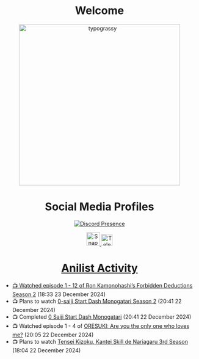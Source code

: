 <div align="center">

# Welcome
<a href="https://github.com/kawarimidoll/typograssy">
    <img alt="typograssy" src="https://typograssy.deno.dev/api?text=%E3%82%88%E3%81%86%E3%81%93%E3%81%9D%E3%81%BF%E3%81%AA%E3%81%95%E3%82%93%20-%20Sheby--&&l0=none&l1=82d9d0&l2=027353&l3=038c4c&l4=01402e&bg=none&frame=none&speed=100&comment=" width="421.99">
</a>

</div>

<div align="center">

# Social Media Profiles

[![Discord Presence](https://lanyard.cnrad.dev/api/612532963938271232)](https://discord.com/users/612532963938271232)


<a href="https://www.snapchat.com/add/a.sheby" title="Snapchat Profile">
    <img src="https://www.freepnglogos.com/uploads/snapchat-logo-png-0.png" width="35" alt="Snapchat Logo" />


<a href="https://t.me/ASheby" title="Telegram Profile">
    <img src="https://www.freepnglogos.com/uploads/telegram-logo-png-0.png" width="30" alt="Telegram Logo" />


</div>

<div align="center">

# Anilist Activity

</div>

<!-- ANILIST_ACTIVITY:start -->

-   📺 Watched episode 1 - 12 of [Ron Kamonohashi’s Forbidden Deductions Season 2](https://anilist.co/anime/172355) (18:33 23 December 2024)
-   📺 Plans to watch [0-saiji Start Dash Monogatari Season 2](https://anilist.co/anime/185462) (20:41 22 December 2024)
-   📺 Completed [0 Saiji Start Dash Monogatari](https://anilist.co/anime/177879) (20:41 22 December 2024)
-   📺 Watched episode 1 - 4 of [ORESUKI: Are you the only one who loves me?](https://anilist.co/anime/104464) (20:05 22 December 2024)
-   📺 Plans to watch [Tensei Kizoku, Kantei Skill de Nariagaru 3rd Season](https://anilist.co/anime/185756) (18:04 22 December 2024)

<!-- ANILIST_ACTIVITY:end -->
